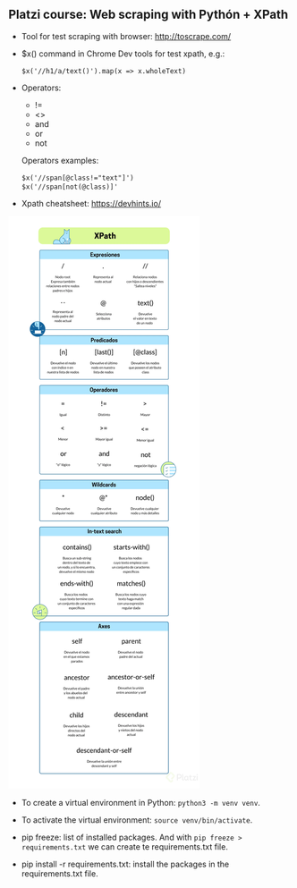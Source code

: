 ## Platzi course: Web scraping with Pythón + XPath

- Tool for test scraping with browser:
http://toscrape.com/

- $x() command in Chrome Dev tools for test xpath, e.g.:

  ```
  $x('//h1/a/text()').map(x => x.wholeText)
  ```

- Operators:
    
    - !=
    - <>
    - and
    - or
    - not

    Operators examples:

    ```    
    $x('//span[@class!="text"]')
    $x('//span[not(@class)]'
    ```

- Xpath cheatsheet: https://devhints.io/

![XPath Cheatsheet](xpath-cheatsheet.webp)

- To create a virtual environment in Python: `python3 -m venv venv`.

- To activate the virtual environment: `source venv/bin/activate`.

- pip freeze: list of installed packages. And with `pip freeze > requirements.txt` we can create te requirements.txt file.

- pip install -r requirements.txt: install the packages in the requirements.txt file.